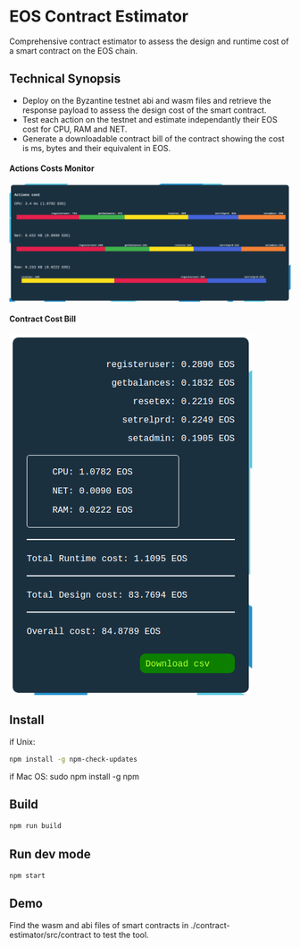 # EOS Contract Estimator

Comprehensive contract estimator to assess the design and runtime cost of a smart contract on the EOS chain.

## Technical Synopsis
- Deploy on the Byzantine testnet abi and wasm files and retrieve the response payload to assess the design cost of the smart contract.
- Test each action on the testnet and estimate independantly their EOS cost for CPU, RAM and NET.
- Generate a downloadable contract bill of the contract showing the cost is ms, bytes and their equivalent in EOS.

#### Actions Costs Monitor
![Actions Costs](./images/actionsCosts.png)


#### Contract Cost Bill
![Contract Bill](./images/contractBill.png)

## Install
if Unix:
```sh
npm install -g npm-check-updates
```
if Mac OS:
sudo npm install -g npm

## Build
```sh
npm run build
```

## Run dev mode
```sh
npm start
```

## Demo
Find the wasm and abi files of smart contracts in ./contract-estimator/src/contract to test the tool.


